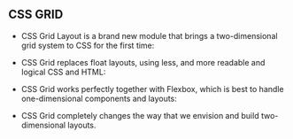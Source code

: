 ## CSS GRID

- CSS Grid Layout is a brand new module that brings a two-dimensional grid system to CSS for the first time:

- CSS Grid replaces float layouts, using less, and more readable and logical CSS and HTML:

- CSS Grid works perfectly together with Flexbox, which is best to handle one-dimensional components and layouts:

- CSS Grid completely changes the way that we envision and build two-dimensional layouts.
